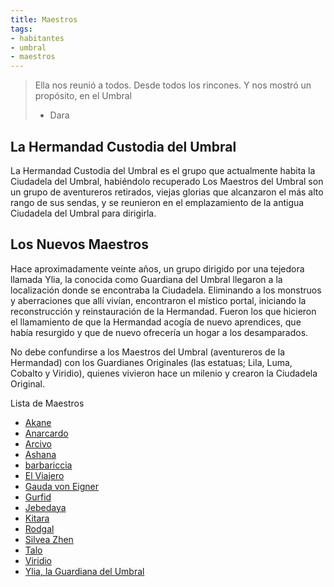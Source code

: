 ```yaml
---
title: Maestros
tags:
- habitantes
- umbral
- maestros
---
```


> Ella nos reunió a todos. Desde todos los rincones. Y nos mostró un propósito, en el Umbral
> 
> -   Dara

## La Hermandad Custodia del Umbral

La Hermandad Custodia del Umbral es el grupo que actualmente habita la Ciudadela del Umbral, habiéndolo recuperado Los Maestros del Umbral son un grupo de aventureros retirados, viejas glorias que alcanzaron el más alto rango de sus sendas, y se reunieron en el emplazamiento de la antigua Ciudadela del Umbral para dirigirla.

## Los Nuevos Maestros

Hace aproximadamente veinte años, un grupo dirigido por una tejedora llamada Ylia, la conocida como Guardiana del Umbral llegaron a la localización donde se encontraba la Ciudadela. Eliminando a los monstruos y aberraciones que allí vivían, encontraron el místico portal, iniciando la reconstrucción y reinstauración de la Hermandad. Fueron los que hicieron el llamamiento de que la Hermandad acogía de nuevo aprendices, que había resurgido y que de nuevo ofrecería un hogar a los desamparados.

No debe confundirse a los Maestros del Umbral (aventureros de la Hermandad) con los Guardianes Originales (las estatuas; Lila, Luma, Cobalto y Viridio), quienes vivieron hace un milenio y crearon la Ciudadela Original.

Lista de Maestros
- [Akane](Habitantes/Maestros/akane.md)
- [Anarcardo](Habitantes/Maestros/anacardo.md)
- [Arcivo](Habitantes/Maestros/arcivo.md)
- [Ashana](Habitantes/Maestros/ashana.md)
- [barbariccia](Habitantes/Maestros/barbariccia.md)
- [El Viajero](Habitantes/Maestros/el-viajero.md)
- [Gauda von Eigner](Habitantes/Maestros/gauda-von-eigner.md)
- [Gurfid](Habitantes/Maestros/gurfid.md)
- [Jebedaya](Habitantes/Maestros/jebedaya.md)
- [Kitara](Habitantes/Maestros/kitara.md)
- [Rodgal](Habitantes/Maestros/rodgal.md)
- [Silvea Zhen](Habitantes/Maestros/silvea-zhen.md)
- [Talo](Habitantes/Maestros/talo.md)
- [Viridio](Habitantes/Maestros/viridio.md)
- [Ylia, la Guardiana del Umbral](Habitantes/Maestros/ylia-la-guardiana-del-umbral.md)
